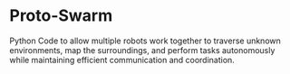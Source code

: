 # Proto-Swarm
Python Code to allow multiple robots work together to traverse unknown environments, map the surroundings, and perform tasks autonomously while maintaining efficient communication and coordination.
